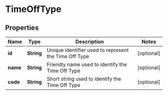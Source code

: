 

# TimeOffType


## Properties

| Name | Type | Description | Notes |
|------------ | ------------- | ------------- | -------------|
|**id** | **String** | Unique identifier used to represent the Time Off Type |  [optional] |
|**name** | **String** | Friendly name used to identify the Time Off Type |  [optional] |
|**code** | **String** | Short string used to identify the Time Off Type  |  [optional] |



